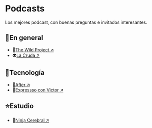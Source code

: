 # **Podcasts**

Los mejores podcast, con buenas preguntas e invitados interesantes.

## 🌟**En general**
* 👾[The Wild Project ↗](https://open.spotify.com/show/5iKz9gAsyuQ1xLG6MFLtQg?si=995f67d04438492b)
* 👽[La Cruda ↗](https://open.spotify.com/show/2G0HRZba65w6T9NDNScNK2?si=618bb9f8dc4a4bc2)


## 🌠**Tecnología**
* 👻[After ↗](https://open.spotify.com/show/2D3oxf1I4JpuWxgVoKlC0O?si=72d6f83955fe4f3e)
* 🤖[Expressso con Victor ↗](https://open.spotify.com/show/1hPFgEihJIWh7usX2F0J78?si=e4d3ed72a2af42dd)


## ⭐**Estudio**
* 🎴[Ninja Cerebral ↗](https://open.spotify.com/show/0cziw2QmurSS4lLzLUzqgV?si=72f713059285449d)
